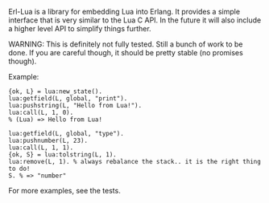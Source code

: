 Erl-Lua is a library for embedding Lua into Erlang. It provides a simple interface that is very similar to the Lua C API. In the future it will also include a higher level API to simplify things further.

WARNING: This is definitely not fully tested. Still a bunch of work to be done. If you are careful though, it should be pretty stable (no promises though).

Example:

    {ok, L} = lua:new_state().
    lua:getfield(L, global, "print").
    lua:pushstring(L, "Hello from Lua!").
    lua:call(L, 1, 0).
    % (Lua) => Hello from Lua!

    lua:getfield(L, global, "type").
    lua:pushnumber(L, 23).
    lua:call(L, 1, 1).
    {ok, S} = lua:tolstring(L, 1).
    lua:remove(L, 1). % always rebalance the stack.. it is the right thing to do!
    S. % => "number" 

For more examples, see the tests.